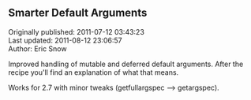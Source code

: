 ## Smarter Default Arguments  
Originally published: 2011-07-12 03:43:23  
Last updated: 2011-08-12 23:06:57  
Author: Eric Snow  
  
Improved handling of mutable and deferred default arguments.  After the recipe you'll find an explanation of what that means.

Works for 2.7 with minor tweaks (getfullargspec --> getargspec).